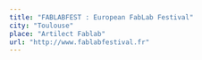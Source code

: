 ```yaml
---
title: "FABLABFEST : European FabLab Festival"
city: "Toulouse"
place: "Artilect Fablab"
url: "http://www.fablabfestival.fr"
---
```

